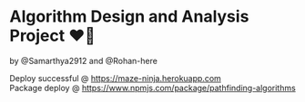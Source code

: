 # Algorithm Design and Analysis Project ❤️‍🔥
by @Samarthya2912 and @Rohan-here

Deploy successful @ https://maze-ninja.herokuapp.com <br/>
Package deploy @ https://www.npmjs.com/package/pathfinding-algorithms <br/>
